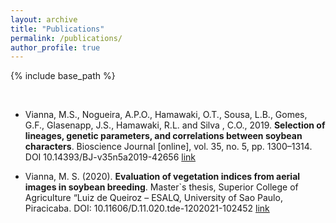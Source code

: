 ```yaml
---
layout: archive
title: "Publications"
permalink: /publications/
author_profile: true
---
```


{% include base_path %}

<br>

- Vianna, M.S., Nogueira, A.P.O., Hamawaki, O.T., Sousa, L.B., Gomes, G.F., Glasenapp, J.S., Hamawaki, R.L. and Silva , C.O., 2019. **Selection of lineages, genetic parameters, and correlations between soybean characters**. Bioscience Journal [online], vol. 35, no. 5, pp. 1300–1314. DOI 10.14393/BJ-v35n5a2019-42656 [link](https://seer.ufu.br/index.php/biosciencejournal/article/view/42656)

- Vianna, M. S. (2020). **Evaluation of vegetation indices from aerial images in soybean breeding**. Master`s thesis, Superior College of Agriculture “Luiz de Queiroz – ESALQ, University of Sao Paulo, Piracicaba. DOI: 10.11606/D.11.020.tde-1202021-102452 [link](https://www.teses.usp.br/teses/disponiveis/11/11137/tde-12012021-102452/publico/Mariana_Silva_Vianna_versao_revisada.pdf)

